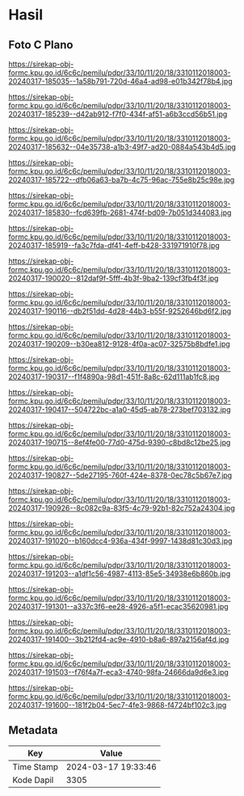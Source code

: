 # Hasil

## Foto C Plano

https://sirekap-obj-formc.kpu.go.id/6c6c/pemilu/pdpr/33/10/11/20/18/3310112018003-20240317-185035--1a58b791-720d-46a4-ad98-e01b342f78b4.jpg

https://sirekap-obj-formc.kpu.go.id/6c6c/pemilu/pdpr/33/10/11/20/18/3310112018003-20240317-185239--d42ab912-f7f0-434f-af51-a6b3ccd56b51.jpg

https://sirekap-obj-formc.kpu.go.id/6c6c/pemilu/pdpr/33/10/11/20/18/3310112018003-20240317-185632--04e35738-a1b3-49f7-ad20-0884a543b4d5.jpg

https://sirekap-obj-formc.kpu.go.id/6c6c/pemilu/pdpr/33/10/11/20/18/3310112018003-20240317-185722--dfb06a63-ba7b-4c75-96ac-755e8b25c98e.jpg

https://sirekap-obj-formc.kpu.go.id/6c6c/pemilu/pdpr/33/10/11/20/18/3310112018003-20240317-185830--fcd639fb-2681-474f-bd09-7b051d344083.jpg

https://sirekap-obj-formc.kpu.go.id/6c6c/pemilu/pdpr/33/10/11/20/18/3310112018003-20240317-185919--fa3c7fda-df41-4eff-b428-331971910f78.jpg

https://sirekap-obj-formc.kpu.go.id/6c6c/pemilu/pdpr/33/10/11/20/18/3310112018003-20240317-190020--812daf9f-5fff-4b3f-9ba2-139cf3fb4f3f.jpg

https://sirekap-obj-formc.kpu.go.id/6c6c/pemilu/pdpr/33/10/11/20/18/3310112018003-20240317-190116--db2f51dd-4d28-44b3-b55f-9252646bd6f2.jpg

https://sirekap-obj-formc.kpu.go.id/6c6c/pemilu/pdpr/33/10/11/20/18/3310112018003-20240317-190209--b30ea812-9128-4f0a-ac07-32575b8bdfe1.jpg

https://sirekap-obj-formc.kpu.go.id/6c6c/pemilu/pdpr/33/10/11/20/18/3310112018003-20240317-190317--f1f4890a-98d1-451f-8a8c-62d111ab1fc8.jpg

https://sirekap-obj-formc.kpu.go.id/6c6c/pemilu/pdpr/33/10/11/20/18/3310112018003-20240317-190417--504722bc-a1a0-45d5-ab78-273bef703132.jpg

https://sirekap-obj-formc.kpu.go.id/6c6c/pemilu/pdpr/33/10/11/20/18/3310112018003-20240317-190715--8ef4fe00-77d0-475d-9390-c8bd8c12be25.jpg

https://sirekap-obj-formc.kpu.go.id/6c6c/pemilu/pdpr/33/10/11/20/18/3310112018003-20240317-190827--5de27195-760f-424e-8378-0ec78c5b67e7.jpg

https://sirekap-obj-formc.kpu.go.id/6c6c/pemilu/pdpr/33/10/11/20/18/3310112018003-20240317-190926--8c082c9a-83f5-4c79-92b1-82c752a24304.jpg

https://sirekap-obj-formc.kpu.go.id/6c6c/pemilu/pdpr/33/10/11/20/18/3310112018003-20240317-191020--b160dcc4-936a-434f-9997-1438d81c30d3.jpg

https://sirekap-obj-formc.kpu.go.id/6c6c/pemilu/pdpr/33/10/11/20/18/3310112018003-20240317-191203--a1df1c56-4987-4113-85e5-34938e6b860b.jpg

https://sirekap-obj-formc.kpu.go.id/6c6c/pemilu/pdpr/33/10/11/20/18/3310112018003-20240317-191301--a337c3f6-ee28-4926-a5f1-ecac35620981.jpg

https://sirekap-obj-formc.kpu.go.id/6c6c/pemilu/pdpr/33/10/11/20/18/3310112018003-20240317-191400--3b212fd4-ac9e-4910-b8a6-897a2156af4d.jpg

https://sirekap-obj-formc.kpu.go.id/6c6c/pemilu/pdpr/33/10/11/20/18/3310112018003-20240317-191503--f76f4a7f-eca3-4740-98fa-24666da9d6e3.jpg

https://sirekap-obj-formc.kpu.go.id/6c6c/pemilu/pdpr/33/10/11/20/18/3310112018003-20240317-191600--181f2b04-5ec7-4fe3-9868-f4724bf102c3.jpg


## Metadata

| Key        | Value               |
| ---------- | ------------------- |
| Time Stamp | 2024-03-17 19:33:46 |
| Kode Dapil | 3305                |



